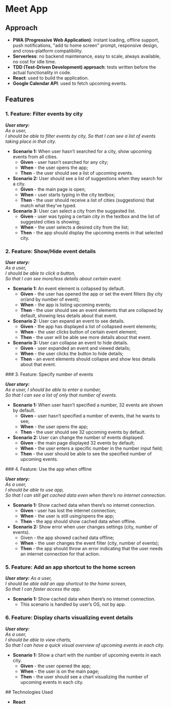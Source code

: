 # **Meet App**

## Approach
- **PWA (Progressive Web Application)**: instant loading, offline support, push notifications, "add to home screen" prompt, responsive design, and cross-platform compatibility.
- **Serverless**: no backend maintenance, easy to scale, always available, no cost for idle time.
- **TDD (Test-Driven Development) approach**: tests written before the actual functionality in code.
- **React**: used to build the application.
- **Google Calendar API**: used to fetch upcoming events.

## Features

### 1. Feature: Filter events by city

  ***User story:***  
  *As a user,  
  I should be able to filter events by city,
  So that I can see a list of events taking place in that city.*
  
  - **Scenario 1:** When user hasn’t searched for a city, show upcoming events from all cities.
    - **Given** - user hasn’t searched for any city;
    - **When** - the user opens the app;
    - **Then** - the user should see a list of upcoming events.
  - **Scenario 2:** User should see a list of suggestions when they search for a city.
    - **Given** - the main page is open;
    - **When** - user starts typing in the city textbox;
    - **Then** - the user should receive a list of cities (suggestions) that match what they’ve typed.
  - **Scenario 3:** User can select a city from the suggested list.
    - **Given** - user was typing a certain city in the textbox and the list of suggested cities is showing;
    - **When** - the user selects a desired city from the list;
    - **Then** - the app should display the upcoming events in that selected city.
   
### 2. Feature: Show/Hide event details

  ***User story:***  
  *As a user,  
  I should be able to click a button,  
  So that I can see more/less details about certain event.*
  
  - **Scenario 1:** An event element is collapsed by default.
    - **Given** - the user has opened the app or set the event filters (by city or/and by number of event);
    - **When** - the app is listing upcoming events;
    - **Then** - the user should see an event elements that are collapsed by default, showing less details about that event.
  - **Scenario 2:** User can expand an event to see details.
    - **Given** - the app has displayed a list of collapsed event elements;
    - **When** - the user clicks button of certain event element;
    - **Then** - the user will be able see more details about that event.
  - **Scenario 3:** User can collapse an event to hide details.
    - **Given** - user expanded an event and viewed details;
    - **When** - the user clicks the button to hide details;
    - **Then** - an event elements should collapse and show less details about that event.

### 3. Feature: Specify number of events

  ***User story:***  
  *As a user,
  I should be able to enter a number,  
  So that I can see a list of only that number of events.*
  
  - **Scenario 1:** When user hasn’t specified a number, 32 events are shown by default.
    - **Given** - user hasn’t specified a number of events, that he wants to see;
    - **When** - the user opens the app;
    - **Then** - the user should see 32 upcoming events by default.
  - **Scenario 2:** User can change the number of events displayed.
    - **Given** - the main page displayed 32 events by default;
    - **When** - the user enters a specific number in the number input field;
    - **Then** - the user should be able to see the specified number of upcoming events.

### 4. Feature: Use the app when offline

  ***User story:***  
  *As a user,  
  I should be able to use app,  
  So that I can still get cached data even when there’s no internet connection.*
  
  - **Scenario 1:** Show cached data when there’s no internet connection.
    - **Given** - user has lost the internet connection;
    - **When** -	the user is still using/opens the app;
    - **Then** - the app should show cached data when offline.
  - **Scenario 2:** Show error when user changes settings (city, number of events).
    - Given - the app showed cached data offline;
    - **When** - the user changes the event filter (city, number of events);
    - **Then** - the app should throw an error indicating that the user needs an internet connection for that action.

### 5. Feature: Add an app shortcut to the home screen

  ***User story:***
  *As a user,  
  I should be able add an app shortcut to the home screen,  
  So that I can faster access the app.*
  
  - **Scenario 1:** Show cached data when there’s no internet connection.
    - This scenario is handled by user’s OS, not by app.

### 6. Feature: Display charts visualizing event details

  ***User story:***  
  *As a user,  
  I should be able to view charts,  
  So that I can have a quick visual overview of upcoming events in each city.*
  
  - **Scenario 1:** Show a chart with the number of upcoming events in each city.
    - **Given** - the user opened the app;
    - **When** - the user is on the main page;
    - **Then** - the user should see a chart visualizing the number of upcoming events in each city.

## Technologies Used
- **React**
